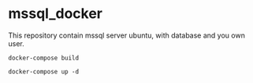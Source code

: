 # mssql_docker

This repository contain mssql server ubuntu, with database and you own user.

<pre><code>docker-compose build</code></pre>

<pre><code>docker-compose up -d</code></pre>
